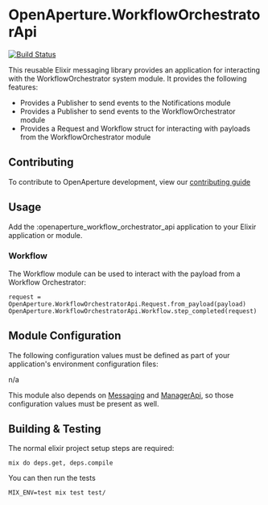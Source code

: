 # OpenAperture.WorkflowOrchestratorApi

[![Build Status](https://semaphoreci.com/api/v1/projects/ac149a06-88e2-460e-b4b2-bad6440ee926/404672/badge.svg)](https://semaphoreci.com/perceptive/workflow_orchestrator_api)

This reusable Elixir messaging library provides an application for interacting with the WorkflowOrchestrator system module.  It provides the following features:

* Provides a Publisher to send events to the Notifications module
* Provides a Publisher to send events to the WorkflowOrchestrator module
* Provides a Request and Workflow struct for interacting with payloads from the WorkflowOrchestrator module

## Contributing

To contribute to OpenAperture development, view our [contributing guide](http://openaperture.io/dev_resources/contributing.html)

## Usage

Add the :openaperture_workflow_orchestrator_api application to your Elixir application or module.

### Workflow

The Workflow module can be used to interact with the payload from a Workflow Orchestrator:

```iex
request = OpenAperture.WorkflowOrchestratorApi.Request.from_payload(payload)
OpenAperture.WorkflowOrchestratorApi.Workflow.step_completed(request)
```

## Module Configuration

The following configuration values must be defined as part of your application's environment configuration files:

n/a

This module also depends on [Messaging](https://github.com/OpenAperture/messaging) and [ManagerApi](https://github.com/OpenAperture/manager_api), so those configuration values must be present as well.

## Building & Testing

The normal elixir project setup steps are required:

```iex
mix do deps.get, deps.compile
```

You can then run the tests

```iex
MIX_ENV=test mix test test/
```
